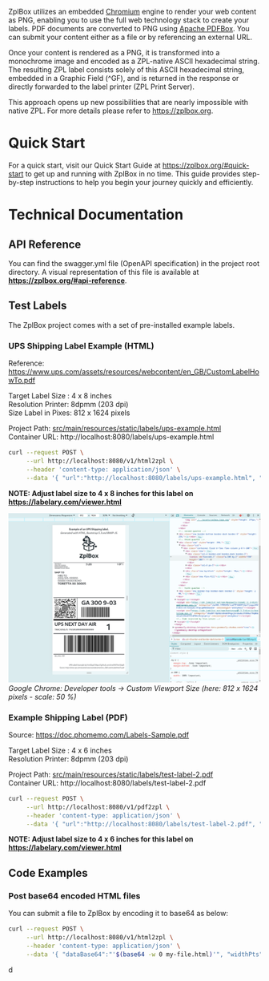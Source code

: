 ZplBox utilizes an embedded [Chromium](https://www.chromium.org/Home/) engine to render your web content as PNG, enabling you to use the full web
technology stack to create your labels. PDF documents are converted to PNG using [Apache PDFBox](https://pdfbox.apache.org/). You can submit your
content either as a file or by referencing an external URL.

Once your content is rendered as a PNG, it is transformed into a monochrome image and encoded as a ZPL-native ASCII
hexadecimal string. The resulting ZPL label consists solely of this ASCII hexadecimal string, embedded in a Graphic
Field (^GF), and is returned in the response or directly forwarded to the label printer (ZPL Print Server).

This approach opens up new possibilities that are nearly impossible with native ZPL. For more details please
refer to https://zplbox.org.

# Quick Start
For a quick start, visit our Quick Start Guide at https://zplbox.org/#quick-start to get up and running with ZplBox in no time. This guide provides step-by-step instructions to help you begin your journey quickly and efficiently.

# Technical Documentation
## API Reference
You can find the swagger.yml file (OpenAPI specification) in the project root directory. A visual representation 
of this file is available at **https://zplbox.org/#api-reference**.

## Test Labels
The ZplBox project comes with a set of pre-installed example labels.

### UPS Shipping Label Example (HTML)

Reference: https://www.ups.com/assets/resources/webcontent/en_GB/CustomLabelHowTo.pdf

Target Label Size : 4 x 8 inches  
Resolution Printer: 8dpmm (203 dpi)  
Size Label in Pixes: 812 x 1624 pixels

Project Path: [src/main/resources/static/labels/ups-example.html](src/main/resources/static/labels/ups-example.html)  
Container URL: http://localhost:8080/labels/ups-example.html

```bash
curl --request POST \
     --url http://localhost:8080/v1/html2zpl \
     --header 'content-type: application/json' \
     --data '{ "url":"http://localhost:8080/labels/ups-example.html", "widthPts":812, "heightPts":1624 }'
```

**NOTE: Adjust label size to 4 x 8 inches for this label on https://labelary.com/viewer.html**

![Label Design UPS](./screens/label-design-ups.png)
*Google Chrome: Developer tools -> Custom Viewport Size (here: 812 x 1624 pixels - scale: 50 %)*

### Example Shipping Label (PDF)
Source: https://doc.phomemo.com/Labels-Sample.pdf

Target Label Size : 4 x 6 inches  
Resolution Printer: 8dpmm (203 dpi)

Project Path: [src/main/resources/static/labels/test-label-2.pdf](src/main/resources/static/labels/test-label-2.pdf)  
Container URL: http://localhost:8080/labels/test-label-2.pdf

```bash
curl --request POST \
     --url http://localhost:8080/v1/pdf2zpl \
     --header 'content-type: application/json' \
     --data '{ "url":"http://localhost:8080/labels/test-label-2.pdf", "dotsPerInch":203 }'
```

**NOTE: Adjust label size to 4 x 6 inches for this label on https://labelary.com/viewer.html**





## Code Examples
### Post base64 encoded HTML files
You can submit a file to ZplBox by encoding it to base64 as below:

```bash
curl --request POST \
     --url http://localhost:8080/v1/html2zpl \
     --header 'content-type: application/json' \
     --data '{ "dataBase64":"'$(base64 -w 0 my-file.html)'", "widthPts":812, "heightPts":1624 }'
```


d
